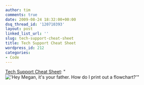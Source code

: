 ```yaml
---
author: tim
comments: true
date: 2009-08-24 18:32:00+00:00
dsq_thread_id: '120710393'
layout: post
linked_list_url: ''
slug: tech-support-cheat-sheet
title: Tech Support Cheat Sheet
wordpress_id: 212
categories:
- Code
---
```


[Tech Support Cheat Sheet](http://xkcd.com/627/): "!['Hey Megan, it's your
father. How do I print out a
flowchart?'](http://imgs.xkcd.com/comics/tech_support_cheat_sheet.png)"


